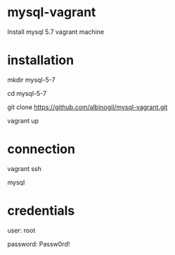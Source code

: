# mysql-vagrant
Install mysql 5.7 vagrant machine

# installation
mkdir mysql-5-7

cd mysql-5-7

git clone https://github.com/albinogil/mysql-vagrant.git

vagrant up

# connection
vagrant ssh

mysql 

# credentials
user: root

password: Passw0rd!

